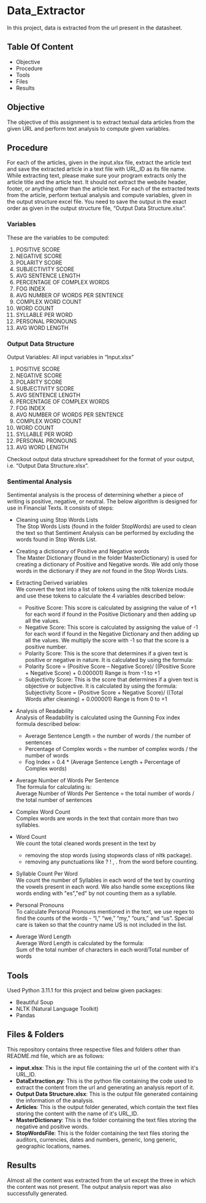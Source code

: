 # Data_Extractor
In this project, data is extracted from the url present in the datasheet.


## Table Of Content
* Objective
* Procedure
* Tools
* Files
* Results


## Objective
The objective of this assignment is to extract textual data articles from the given URL and perform text analysis to compute given variables.


## Procedure
For each of the articles, given in the input.xlsx file, extract the article text and save the extracted article in a text file with URL_ID as its file name.
While extracting text, please make sure your program extracts only the article title and the article text. It should not extract the website header, footer, or anything other than the article text.
For each of the extracted texts from the article, perform textual analysis and compute variables, given in the output structure excel file. You need to save the output in the exact order as given in the output structure file, “Output Data Structure.xlsx”.

### Variables
These are the variables to be computed:
1. POSITIVE SCORE
2. NEGATIVE SCORE
3. POLARITY SCORE
4. SUBJECTIVITY SCORE
5. AVG SENTENCE LENGTH
6. PERCENTAGE OF COMPLEX WORDS
7. FOG INDEX
8. AVG NUMBER OF WORDS PER SENTENCE
9. COMPLEX WORD COUNT
10. WORD COUNT
11. SYLLABLE PER WORD
12. PERSONAL PRONOUNS
13. AVG WORD LENGTH

### Output Data Structure
Output Variables:
All input variables in “Input.xlsx”
1. POSITIVE SCORE
2. NEGATIVE SCORE
3. POLARITY SCORE
4. SUBJECTIVITY SCORE
5. AVG SENTENCE LENGTH
6. PERCENTAGE OF COMPLEX WORDS
7. FOG INDEX
8. AVG NUMBER OF WORDS PER SENTENCE
9. COMPLEX WORD COUNT
10. WORD COUNT
11. SYLLABLE PER WORD
12. PERSONAL PRONOUNS
13. AVG WORD LENGTH

Checkout output data structure spreadsheet for the format of your output, i.e. “Output Data Structure.xlsx”.

### Sentimental Analysis
Sentimental analysis is the process of determining whether a piece of writing is positive, negative, or neutral. The below algorithm is designed for use in Financial Texts. It consists of steps:
* Cleaning using Stop Words Lists  
The Stop Words Lists (found in the folder StopWords) are used to clean the text so that Sentiment Analysis can be performed by excluding the words found in Stop Words List.

* Creating a dictionary of Positive and Negative words  
The Master Dictionary (found in the folder MasterDictionary) is used for creating a dictionary of Positive and Negative words. We add only those words in the dictionary if they are not found in the Stop Words Lists.

* Extracting Derived variables  
We convert the text into a list of tokens using the nltk tokenize module and use these tokens to calculate the 4 variables described below:
  * Positive Score: This score is calculated by assigning the value of +1 for each word if found in the Positive Dictionary and then adding up all the values.
  * Negative Score: This score is calculated by assigning the value of -1 for each word if found in the Negative Dictionary and then adding up all the values. We multiply the score with -1 so that the score is a positive number.
  * Polarity Score: This is the score that determines if a given text is positive or negative in nature. It is calculated by using the formula:
  * Polarity Score = (Positive Score – Negative Score)/ ((Positive Score + Negative Score) + 0.000001)
  Range is from -1 to +1
  * Subjectivity Score: This is the score that determines if a given text is objective or subjective. It is calculated by using the formula:
  Subjectivity Score = (Positive Score + Negative Score)/ ((Total Words after cleaning) + 0.000001)
  Range is from 0 to +1

* Analysis of Readability  
Analysis of Readability is calculated using the Gunning Fox index formula described below:  
  * Average Sentence Length = the number of words / the number of sentences
  * Percentage of Complex words = the number of complex words / the number of words
  * Fog Index = 0.4 * (Average Sentence Length + Percentage of Complex words)

* Average Number of Words Per Sentence  
The formula for calculating is:  
Average Number of Words Per Sentence = the total number of words / the total number of sentences

* Complex Word Count  
Complex words are words in the text that contain more than two syllables.

* Word Count  
We count the total cleaned words present in the text by  
  * removing the stop words (using stopwords class of nltk package).
  * removing any punctuations like ? ! , . from the word before counting.

* Syllable Count Per Word  
We count the number of Syllables in each word of the text by counting the vowels present in each word. We also handle some exceptions like words ending with "es","ed" by not counting them as a syllable.

* Personal Pronouns  
To calculate Personal Pronouns mentioned in the text, we use regex to find the counts of the words - “I,” “we,” “my,” “ours,” and “us”. Special care is taken so that the country name US is not included in the list.

* Average Word Length  
Average Word Length is calculated by the formula:  
Sum of the total number of characters in each word/Total number of words


## Tools
Used Python 3.11.1 for this project and below given packages:
* Beautiful Soup
* NLTK (Natural Language Toolkit)
* Pandas

## Files & Folders
This repository contains three respective files and folders other than README.md file, which are as follows:
* **input.xlsx**: This is the input file containing the url of the content with it's URL_ID.
* **DataExtraction.py**: This is the python file containing the code used to extract the content from the url and generating an analysis report of it.
* **Output Data Structure.xlsx**: This is the output file generated containing the information of the analysis.
* **Articles**: This is the output folder generated, which contain the text files storing the content with the name of it's URL_ID.
* **MasterDictionary**: This is the folder containing the text files storing the negative and positive words.
* **StopWordsFile**: This is the folder containing the text files storing the auditors, currencies, dates and numbers, generic, long generic, geographic locations, names.


## Results
Almost all the content was extracted from the url except the three in which the content was not present. The output analysis report was also successfully generated.

